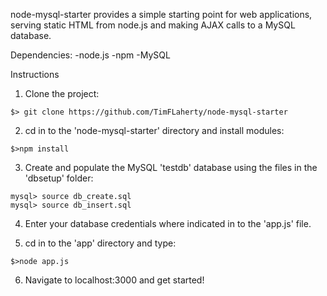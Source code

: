 node-mysql-starter provides a simple starting point for web applications, serving static HTML from node.js and making AJAX calls to a MySQL database.

Dependencies:
-node.js
-npm
-MySQL

Instructions

1. Clone the project:
```
$> git clone https://github.com/TimFLaherty/node-mysql-starter
```

2. cd in to the 'node-mysql-starter' directory and install modules:
```
$>npm install
```

3. Create and populate the MySQL 'testdb' database using the files in the 'dbsetup' folder:

```
mysql> source db_create.sql
mysql> source db_insert.sql
```

4. Enter your database credentials where indicated in to the 'app.js' file.

5. cd in to the 'app' directory and type:

```
$>node app.js
```

6. Navigate to localhost:3000 and get started!
